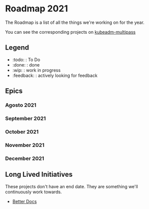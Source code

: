 <!-- Space: Projects -->
<!-- Parent: KubeadmMultipass -->
<!-- Title: Roadmap KubeadmMultipass -->

<!-- Label: Roadmap -->
<!-- Include: disclaimer.md -->
<!-- Include: ac:toc -->

<!-- Macro: :todo:
     Template: ac:status
     Title: TODO
     Color: Blue -->

<!-- Macro: :wip:
     Template: ac:status
     Title: WIP
     Color: YELLOW -->

<!-- Macro: :done:
     Template: ac:status
     Title: DONE
     Color: Green -->

<!-- Macro: :feedback:
     Template: ac:status
     Title: FEEDBACK
     Color: Orange -->

# Roadmap 2021

The Roadmap is a list of all the things we're working on for the year.

You can see the corresponding projects on [kubeadm-multipass](https://github.com/hadenlabs/kubeadm-multipass)

## Legend

- :todo: : To Do
- :done: : done
- :wip: : work in progress
- :feedback: : actively looking for feedback

## Epics

### Agosto 2021

### September 2021

### October 2021

### November 2021

### December 2021

## Long Lived Initiatives

These projects don't have an end date. They are something we'll continuously work towards.

- [Better Docs](https://hadenlabs.atlassian.net/wiki)
